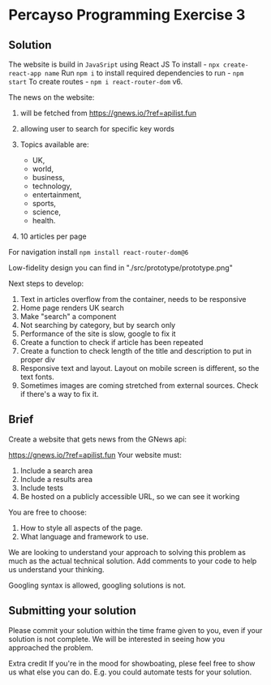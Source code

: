 # Percayso Programming Exercise 3

## Solution

The website is build in `JavaSript` using React JS
To install - `npx create-react-app name`
Run `npm i` to install required dependencies
to run - `npm start`
To create routes - `npm i react-router-dom` v6.

The news on the website:

1. will be fetched from
   https://gnews.io/?ref=apilist.fun

2. allowing user to search for specific key words
3. Topics available are:
   - UK,
   - world,
   - business,
   - technology,
   - entertainment,
   - sports,
   - science,
   - health.
4. 10 articles per page

For navigation install `npm install react-router-dom@6`

Low-fidelity design you can find in "./src/prototype/prototype.png"

Next steps to develop:

1. Text in articles overflow from the container, needs to be responsive
2. Home page renders UK search
3. Make "search" a component
4. Not searching by category, but by search only
5. Performance of the site is slow, google to fix it
6. Create a function to check if article has been repeated
7. Create a function to check length of the title and description to put in proper div
8. Responsive text and layout. Layout on mobile screen is different, so the text fonts.
9. Sometimes images are coming stretched from external sources. Check if there's a way to fix it.

## Brief

Create a website that gets news from the GNews api:

https://gnews.io/?ref=apilist.fun
Your website must:

1. Include a search area
2. Include a results area
3. Include tests
4. Be hosted on a publicly accessible URL, so we can see it working

You are free to choose:

1. How to style all aspects of the page.
2. What language and framework to use.

We are looking to understand your approach to solving this problem as much as the actual technical solution. Add comments to your code to help us understand your thinking.

Googling syntax is allowed, googling solutions is not.

## Submitting your solution

Please commit your solution within the time frame given to you, even if your solution is not complete. We will be interested in seeing how you approached the problem.

Extra credit
If you're in the mood for showboating, plese feel free to show us what else you can do. E.g. you could automate tests for your solution.
